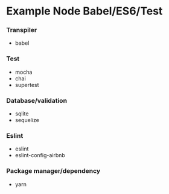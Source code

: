 # Example Node Babel/ES6/Test

### Transpiler

- babel

### Test

- mocha
- chai
- supertest

### Database/validation

- sqlite
- sequelize

### Eslint

- eslint
- eslint-config-airbnb

### Package manager/dependency

- yarn